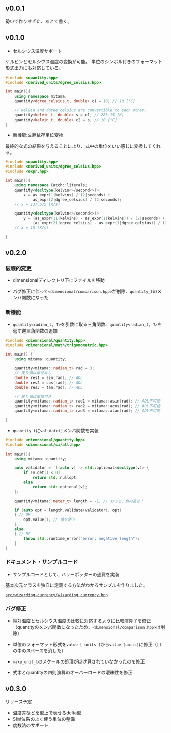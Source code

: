 ## v0.0.1

勢いで作りすぎた、あとで書く。

## v0.1.0

- セルシウス温度サポート

ケルビンとセルシウス温度の変換が可能。
単位のシンボル付きのフォーマット形式出力にも対応している。

```cpp
#include <quantity.hpp>
#include <derived_units/dgree_celsius.hpp>

int main(){
    using namespace mitama;
    quantity<dgree_celsius_t, double> c1 = 10; // 10 [°C]

    // kelvin and dgree celsius are convertible to each other.
    quantity<kelvin_t, double> s = c1; // 283.15 [K]
    quantity<kelvin_t, double> c2 = s; // 10 [°C]
}
```

- 新機能:文脈依存単位変換

最終的な式の結果を与えることにより、式中の単位をいい感じに変換してくれる。

```cpp
#include <quantity.hpp>
#include <derived_units/dgree_celsius.hpp>
#include <expr.hpp>

int main(){
    using namespace Catch::literals;
    quantity<decltype(kelvin<>/second<>)>
        x = as_expr(1|kelvins) / (2|seconds) +
            as_expr(2|dgree_celsius) / (2|seconds);
    // x = 137.575 [K/s]

    quantity<decltype(kelvin<>/second<>)>
        y = (as_expr(11|kelvins) - as_expr(1|kelvins)) / (2|seconds) + 
            (as_expr(21|dgree_celsius) - as_expr(1|dgree_celsius)) / (2|seconds);
    // x = 15 [K/s]

}
```

## v0.2.0

### **破壊的変更**

- dimensionalディレクトリ下にファイルを移動

- バグ修正に伴って`<dimensional/comparison.hpp>`が削除、`quantity_t`のメンバ関数になった
### **新機能**

- `quantity<radian_t, T>`を引数に取る三角関数、`quantity<radian_t, T>`を返す逆三角関数の追加

```cpp
#include <diemnsional/quantity.hpp>
#include <dimensional/math/trigonometric.hpp>

int main() {
    using mitama::quantity;

    quantity<mitama::radian_t> rad = 3;
    // 戻り値は単位なし
    double res1 = sin(rad); // ADL
    double res2 = cos(rad); // ADL
    double res3 = tan(rad); // ADL

    // 戻り値は単位付き
    quantity<mitama::radian_t> rad1 = mitama::asin(rad); // ADL不可能
    quantity<mitama::radian_t> rad2 = mitama::acos(rad); // ADL不可能
    quantity<mitama::radian_t> rad3 = mitama::atan(rad); // ADL不可能

}
```

- `quantity_t`に`validate()`メンバ関数を実装

```cpp
#include <diemnsional/quantity.hpp>
#include <dimensional/si/all.hpp>

int main(){
    using mitama::quantity;

    auto validator = [](auto v) -> std::optional<decltype(v)> {
        if (v.get() < 0)
            return std::nullopt;
        else
            return std::optional(v);
    };

    quantity<mitama::meter_t> length = -1; // おっと、負の長さ！

    if (auto opt = length.validate(validator); opt)
    { // OK
        opt.value(); // 値を使う
    }
    else
    { // NG
        throw std::runtime_error("error: negative length");
    }
}
```

### **ドキュメント・サンプルコード**

- サンプルコードとして、ハリーポッターの通貨を実装

基本次元クラスを独自に定義する方法がわかるサンプルを作りました。

[`src/wizarding-currency/wizarding_currency.hpp`](src/wizarding-currency/wizarding_currency.hpp)

### **バグ修正**

- 絶対温度とセルシウス温度の比較に対応するように比較演算子を修正（quantityのメンバ関数になったため、`<dimensional/comparison.hpp>`は削除）

- 単位のフォーマット形式を`value [ units ]`から`value [units]`に修正（`[]`の中のスペースを消した）

- `make_unit_t`のスケールの処理が掛け算されていなかったのを修正

- 式木とquantityの四則演算のオーバーロードの曖昧性を修正


## v0.3.0

リリース予定

- 温度差などを型上で表せるdelta型
- SI単位系のよく使う単位の整備
- 度数法のサポート